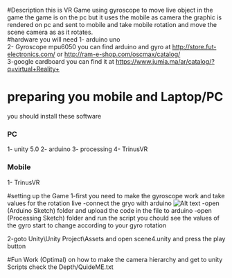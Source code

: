 #Description 
this is VR Game using gyroscope to move live object in the game the game is on the pc but it uses the mobile as camera the graphic is rendered on pc and sent to mobile and take mobile rotation and move the scene camera as as it rotates.<br>
#hardware you will need 
1- arduino uno <br>
2- Gyroscope mpu6050 you can find arduino and gyro at http://store.fut-electronics.com/ or  http://ram-e-shop.com/oscmax/catalog/ <br>
3-google cardboard you can find it at https://www.jumia.ma/ar/catalog/?q=virtual+Reality+ <br>




# preparing you mobile and Laptop/PC
you should install these software
<h3>PC</h3>
	1- unity 5.0 
	2- arduino 
	3- processing 
	4- TrinusVR 
<h3>Mobile</h3>
	1- TrinusVR 

	
	
	
#setting up the Game 
1-first you need to make the gyroscope work and take values for the rotation live 
-connect the gryo with arduino 
![Alt text](https://github.com/aa-ahmed-aa/Horizon/Gyro.png "Optional title")
-open (Arduino Sketch) folder and upload the code in the file to arduino
-open (Processing Sketch) folder and run the script you chould see the values of the gyro start to change according to your gyro rotation

2-goto Unity\Unity Project\Assets and open scene4.unity
and press the play button 

#Fun Work (Optimal)
on how to make the camera hierarchy and get to unity Scripts check the Depth/QuideME.txt
<a href="https://github.com/aa-ahmed-aa/Horizon/Depth/hierarchy.png">
